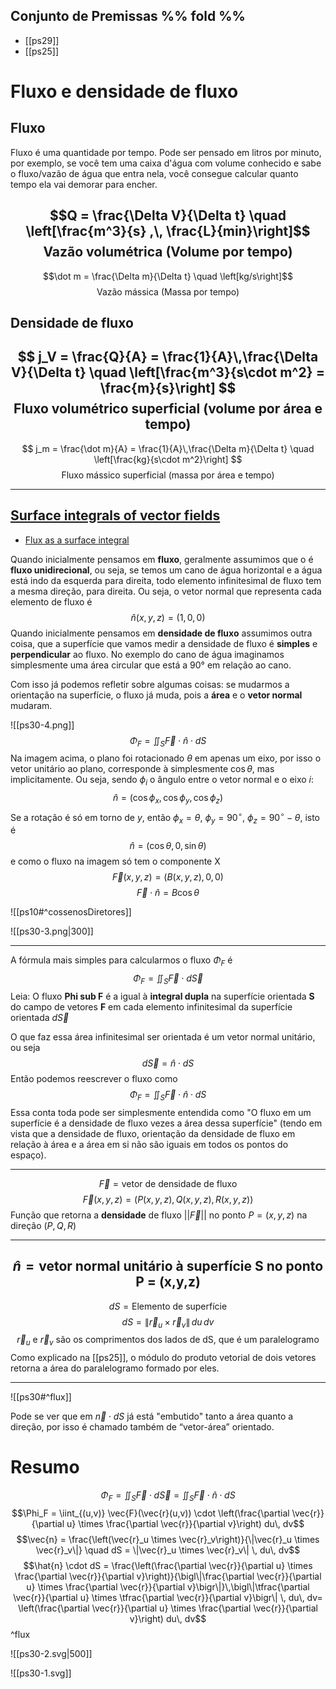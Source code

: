## Conjunto de Premissas %% fold %%
- [[ps29]]
- [[ps25]]


# Fluxo e densidade de fluxo
## Fluxo
Fluxo é uma quantidade por tempo. Pode ser pensado em litros por minuto, por exemplo, se você tem uma caixa d'água com volume conhecido e sabe o fluxo/vazão de água que entra nela, você consegue calcular quanto tempo ela vai demorar para encher.

$$Q = \frac{\Delta V}{\Delta t} \quad \left[\frac{m^3}{s} ,\, \frac{L}{min}\right]$$
$$\text{Vazão volumétrica (Volume por tempo)}$$
---
$$\dot m = \frac{\Delta m}{\Delta t} \quad \left[kg/s\right]$$
$$\text{Vazão mássica (Massa por tempo)}$$
## Densidade de fluxo
$$
j_V = \frac{Q}{A} = \frac{1}{A}\,\frac{\Delta V}{\Delta t} \quad \left[\frac{m^3}{s\cdot m^2} = \frac{m}{s}\right]
$$
$$\text{Fluxo volumétrico superficial (volume por área e tempo)}$$
---
$$
j_m = \frac{\dot m}{A} = \frac{1}{A}\,\frac{\Delta m}{\Delta t} \quad \left[\frac{kg}{s\cdot m^2}\right]
$$
$$\text{Fluxo mássico superficial (massa por área e tempo)}$$



---
## [Surface integrals of vector fields](https://en.wikipedia.org/wiki/Surface_integral#Surface_integrals_of_vector_fields)
- [Flux as a surface integral](https://en.wikipedia.org/wiki/Flux#Flux_as_a_surface_integral)




Quando inicialmente pensamos em **fluxo**, geralmente assumimos que o é **fluxo unidirecional**, ou seja, se temos um cano de água horizontal e a água está indo da esquerda para direita, todo elemento infinitesimal de fluxo tem a mesma direção, para direita. Ou seja, o vetor normal que representa cada elemento de fluxo é
$$\hat{n}(x,y,z) = (1, 0, 0)$$
Quando inicialmente pensamos em **densidade de fluxo** assumimos outra coisa, que a superfície que vamos medir a densidade de fluxo é **simples** e **perpendicular** ao fluxo. No exemplo do cano de água imaginamos simplesmente uma área circular que está a 90° em relação ao cano.

Com isso já podemos refletir sobre algumas coisas: se mudarmos a orientação na superfície, o fluxo já muda, pois a **área** e o **vetor normal** mudaram.

![[ps30-4.png]]
$$ \Phi_F = \iint_S \vec{F} \cdot \hat{n} \cdot dS$$
Na imagem acima, o plano foi rotacionado $\theta$ em apenas um eixo, por isso o vetor unitário ao plano, corresponde à simplesmente $\cos \theta$, mas implicitamente. Ou seja, sendo $\phi_i$ o ângulo entre o vetor normal e o eixo $i$:
$$\hat{n} = (\cos\phi_x,\cos\phi_y,\cos\phi_z)$$
Se a rotação é só em torno de $y$, então $\phi_x = \theta$, $\phi_y = 90^\circ$, $\phi_z = 90^\circ - \theta$, isto é 
$$\hat{n} = (\cos \theta, 0, \sin \theta)$$
e como o fluxo na imagem só tem o componente X
$$\vec{F}(x,y,z) = (B(x,y,z), 0, 0)$$
$$\vec{F} \cdot \hat{n} =B\cos \theta $$

![[ps10#^cossenosDiretores]]


![[ps30-3.png|300]]



---

A fórmula mais simples para calcularmos o fluxo $\Phi_F$ é
$$\Phi_F =\iint_S \vec{F} \cdot d\vec{S}$$
Leia: O fluxo **Phi sub F** é a igual à **integral dupla** na superfície orientada **S** do campo de vetores **F** em cada elemento infinitesimal da superfície orientada $d\vec{S}$ 

O que faz essa área infinitesimal ser orientada é um vetor normal unitário, ou seja
$$d\vec{S} =\hat{n} \cdot dS$$
Então podemos reescrever o fluxo como
$$ \Phi_F = \iint_S \vec{F} \cdot \hat{n} \cdot dS$$
Essa conta toda pode ser simplesmente entendida como "O fluxo em um superfície é a densidade de fluxo vezes a área dessa superfície" (tendo em vista que a densidade de fluxo, orientação da densidade de fluxo em relação à área e a área em si não são iguais em todos os pontos do espaço).
















---
$$\vec{F} = \text{vetor de densidade de fluxo}$$
$$\vec{F}(x,y,z) = (P(x,y,z), Q(x,y,z), R(x,y,z))$$
Função que retorna a **densidade** de fluxo $||\vec{F}||$ no ponto $P = (x,y,z)$ na direção  $(P,Q,R)$

---
$$\hat{n} = \text{vetor normal unitário à superfície S no ponto P = (x,y,z)}$$
---
$$dS = \text{Elemento de superfície}$$
$$dS = \|\vec{r}_u \times \vec{r}_v\| \, du\, dv$$
$$\vec{r}_u \text{ e } \vec{r}_v \text{ são os comprimentos dos lados de dS, que é um paralelogramo}$$
Como explicado na [[ps25]], o módulo do produto vetorial de dois vetores retorna a área do paralelogramo formado por eles.

---
![[ps30#^flux]]

Pode se ver que em $\vec{n} \cdot dS$ já está "embutido" tanto a área quanto a direção, por isso é chamado também de “vetor-­área” orientado.












# Resumo
$$ \Phi_F =\iint_S \vec{F} \cdot d\vec{S} = \iint_S \vec{F} \cdot \hat{n} \cdot dS$$
$$\Phi_F = \iint_{(u,v)} \vec{F}(\vec{r}(u,v)) \cdot \left(\frac{\partial \vec{r}}{\partial u} \times \frac{\partial \vec{r}}{\partial v}\right) du\, dv$$
$$\vec{n} = \frac{\left(\vec{r}_u \times \vec{r}_v\right)}{\|\vec{r}_u \times \vec{r}_v\|} \quad dS = \|\vec{r}_u \times \vec{r}_v\| \, du\, dv$$
$$\hat{n} \cdot dS = \frac{\left(\frac{\partial \vec{r}}{\partial u} \times \frac{\partial \vec{r}}{\partial v}\right)}{\bigl\|\frac{\partial \vec{r}}{\partial u} \times \frac{\partial \vec{r}}{\partial v}\bigr\|}\,\bigl\|\tfrac{\partial \vec{r}}{\partial u} \times \tfrac{\partial \vec{r}}{\partial v}\bigr\| \, du\, dv= \left(\frac{\partial \vec{r}}{\partial u} \times \frac{\partial \vec{r}}{\partial v}\right) du\, dv$$
^flux

![[ps30-2.svg|500]]

![[ps30-1.svg]]

